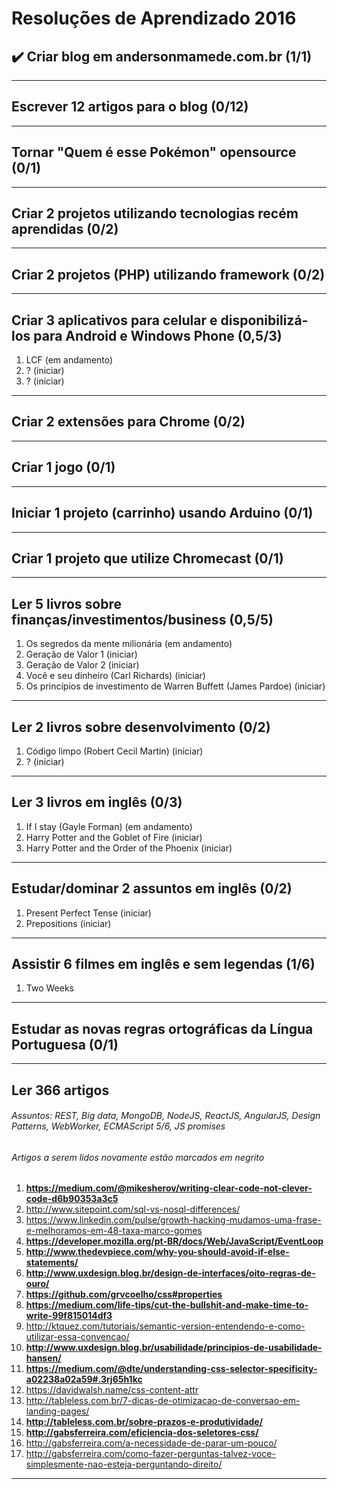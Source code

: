 # Resoluções de Aprendizado 2016


## :heavy_check_mark: Criar blog em andersonmamede.com.br (1/1)

-------------------


## Escrever 12 artigos para o blog (0/12)

-------------------


## Tornar "Quem é esse Pokémon" opensource (0/1)

-------------------


## Criar 2 projetos utilizando tecnologias recém aprendidas (0/2)

-------------------


## Criar 2 projetos (PHP) utilizando framework (0/2)

-------------------


## Criar 3 aplicativos para celular e disponibilizá-los para Android e Windows Phone (0,5/3)
1. LCF (em andamento)
2. ? (iniciar)
3. ? (iniciar)

-------------------


## Criar 2 extensões para Chrome (0/2)

-------------------


## Criar 1 jogo (0/1)

-------------------


## Iniciar 1 projeto (carrinho) usando Arduino (0/1)

-------------------


## Criar 1 projeto que utilize Chromecast (0/1)

-------------------


## Ler 5 livros sobre finanças/investimentos/business (0,5/5)
1. Os segredos da mente milionária (em andamento)
2. Geração de Valor 1 (iniciar)
3. Geração de Valor 2 (iniciar)
4. Você e seu dinheiro (Carl Richards) (iniciar)
5. Os princípios de investimento de Warren Buffett (James Pardoe) (iniciar)

-------------------


## Ler 2 livros sobre desenvolvimento (0/2)
1. Código limpo (Robert Cecil Martin) (iniciar)
2. ? (iniciar)

-------------------


## Ler 3 livros em inglês (0/3)
1. If I stay (Gayle Forman) (em andamento)
2. Harry Potter and the Goblet of Fire (iniciar)
3. Harry Potter and the Order of the Phoenix (iniciar)

-------------------


## Estudar/dominar 2 assuntos em inglês (0/2)
1. Present Perfect Tense (iniciar)
2. Prepositions (iniciar)

-------------------


## Assistir 6 filmes em inglês e sem legendas (1/6)
1. Two Weeks

-------------------


## Estudar as novas regras ortográficas da Língua Portuguesa (0/1)

-------------------


## Ler 366 artigos
###### _Assuntos: REST, Big data, MongoDB, NodeJS, ReactJS, AngularJS, Design Patterns, WebWorker, ECMAScript 5/6, JS promises_
###### _Artigos a serem lidos novamente estão marcados em negrito_

1. **https://medium.com/@mikesherov/writing-clear-code-not-clever-code-d6b90353a3c5**
2. http://www.sitepoint.com/sql-vs-nosql-differences/
3. https://www.linkedin.com/pulse/growth-hacking-mudamos-uma-frase-e-melhoramos-em-48-taxa-marco-gomes
4. **https://developer.mozilla.org/pt-BR/docs/Web/JavaScript/EventLoop**
5. **http://www.thedevpiece.com/why-you-should-avoid-if-else-statements/**
6. **http://www.uxdesign.blog.br/design-de-interfaces/oito-regras-de-ouro/**
7. **https://github.com/grvcoelho/css#properties**
8. **https://medium.com/life-tips/cut-the-bullshit-and-make-time-to-write-99f815014df3**
9. http://ktquez.com/tutoriais/semantic-version-entendendo-e-como-utilizar-essa-convencao/
10. **http://www.uxdesign.blog.br/usabilidade/principios-de-usabilidade-hansen/**
11. **https://medium.com/@dte/understanding-css-selector-specificity-a02238a02a59#.3rj65h1kc**
12. https://davidwalsh.name/css-content-attr
13. http://tableless.com.br/7-dicas-de-otimizacao-de-conversao-em-landing-pages/
14. **http://tableless.com.br/sobre-prazos-e-produtividade/**
15. **http://gabsferreira.com/eficiencia-dos-seletores-css/**
16. http://gabsferreira.com/a-necessidade-de-parar-um-pouco/
17. http://gabsferreira.com/como-fazer-perguntas-talvez-voce-simplesmente-nao-esteja-perguntando-direito/

-------------------
